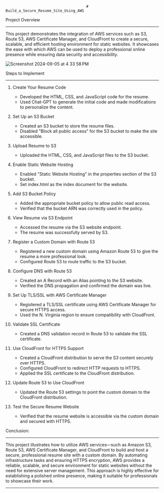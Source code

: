                                         # Build_a_Secure_Resume_Site_Using_AWS

Project Overview
____________________________________________________________________________________________________________________________

This project demonstrates the integration of AWS services such as S3, Route 53, AWS Certificate Manager, and CloudFront to create a secure, scalable, and efficient hosting environment for static websites. It showcases the ease with which AWS can be used to deploy a professional online presence while ensuring data security and accessibility.

![Screenshot 2024-09-05 at 4 33 58 PM](https://github.com/user-attachments/assets/c1bf8b64-1d34-4a9c-ab6a-9a3d340b3168)


Steps to Implement
____________________________________________________________________________________________________________________________

  1. Create Your Resume Code
     * Developed the HTML, CSS, and JavaScript code for the resume.
     * Used Chat-GPT to generate the initial code and made modifications to personalize the content.
  2. Set Up an S3 Bucket
     * Created an S3 bucket to store the resume files.
     * Disabled "Block all public access" for the S3 bucket to make the site accessible.
  3. Upload Resume to S3
     * Uploaded the HTML, CSS, and JavaScript files to the S3 bucket.
  
  4. Enable Static Website Hosting
     * Enabled "Static Website Hosting" in the properties section of the S3 bucket.
     * Set index.html as the index document for the website.

  5. Add S3 Bucket Policy
     * Added the appropriate bucket policy to allow public read access.
     * Verified that the bucket ARN was correctly used in the policy.

  6. View Resume via S3 Endpoint 
     * Accessed the resume via the S3 website endpoint.
     * The resume was successfully served by S3.

  7. Register a Custom Domain with Route 53
     * Registered a new custom domain using Amazon Route 53 to give the resume a more professional look.
     * Configured Route 53 to route traffic to the S3 bucket.

  8. Configure DNS with Route 53
     * Created an A Record with an Alias pointing to the S3 website.
     * Verified the DNS propagation and confirmed the domain was live.

  9. Set Up TLS/SSL with AWS Certificate Manager
     * Registered a TLS/SSL certificate using AWS Certificate Manager for secure HTTPS access.
     * Used the N. Virginia region to ensure compatibility with CloudFront.

 10. Validate SSL Certificate
     * Created a DNS validation record in Route 53 to validate the SSL certificate.

 11. Use CloudFront for HTTPS Support
     * Created a CloudFront distribution to serve the S3 content securely over HTTPS.
     * Configured CloudFront to redirect HTTP requests to HTTPS.
     * Applied the SSL certificate to the CloudFront distribution.

 12. Update Route 53 to Use CloudFront
     * Updated the Route 53 settings to point the custom domain to the CloudFront distribution.

 13. Test the Secure Resume Website
     * Verified that the resume website is accessible via the custom domain and secured with HTTPS.

Conclusion:
____________________________________________________________________________________________________________________________   
This project illustrates how to utilize AWS services—such as Amazon S3, Route 53, AWS Certificate Manager, and CloudFront to build and host a secure, professional resume site with a custom domain. By automating infrastructure tasks and ensuring HTTPS encryption, AWS provides a reliable, scalable, and secure environment for static websites without the need for extensive server management. This approach is highly effective for establishing a polished online presence, making it suitable for professionals to showcase their work.

____________________________________________________________________________________________________________________________  ____________________________________________________________________________________________________________________________  

